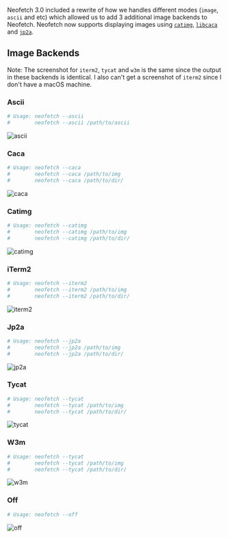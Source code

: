 Neofetch 3.0 included a rewrite of how we handles different modes (`image`, `ascii` and etc) which allowed us to add 3 additional image backends to Neofetch. Neofetch now supports displaying images using [`catimg`](https://github.com/posva/catimg), [`libcaca`](http://caca.zoy.org/wiki/libcaca) and [`jp2a`](https://csl.name/jp2a/).


## Image Backends

Note: The screenshot for `iterm2`, `tycat` and `w3m` is the same since the output in these backends is identical. I also can't get a screenshot of `iterm2` since I don't have a macOS machine. 

### Ascii

```sh
# Usage: neofetch --ascii 
#        neofetch --ascii /path/to/ascii
```

![ascii](http://i.imgur.com/pHU40xh.png)


### Caca

```sh
# Usage: neofetch --caca 
#        neofetch --caca /path/to/img
#        neofetch --caca /path/to/dir/
```

![caca](http://i.imgur.com/SBDQgxx.png)


### Catimg

```sh
# Usage: neofetch --catimg 
#        neofetch --catimg /path/to/img
#        neofetch --catimg /path/to/dir/
```

![catimg](http://i.imgur.com/qOcCNxU.png)


### iTerm2

```sh
# Usage: neofetch --iterm2 
#        neofetch --iterm2 /path/to/img
#        neofetch --iterm2 /path/to/dir/
```

![iterm2](http://i.imgur.com/ys5R5cu.png)

### Jp2a

```sh
# Usage: neofetch --jp2a 
#        neofetch --jp2a /path/to/img
#        neofetch --jp2a /path/to/dir/
```

![jp2a](http://i.imgur.com/d5jVIGY.png)


### Tycat

```sh
# Usage: neofetch --tycat 
#        neofetch --tycat /path/to/img
#        neofetch --tycat /path/to/dir/
```

![tycat](http://i.imgur.com/ys5R5cu.png)

### W3m

```sh
# Usage: neofetch --tycat 
#        neofetch --tycat /path/to/img
#        neofetch --tycat /path/to/dir/
```

![w3m](http://i.imgur.com/ys5R5cu.png)

### Off

```sh
# Usage: neofetch --off
```

![off](http://i.imgur.com/7hzZrJi.png)
